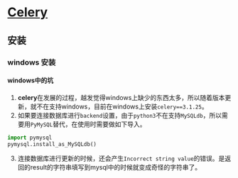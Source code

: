 # [Celery](http://docs.celeryproject.org/en/latest/index.html)



## 安装

### windows 安装


#### windows中的坑

1. **celery**在发展的过程，越发觉得windows上缺少的东西太多，所以随着版本更新，就不在支持windows，目前在windows上安装`celery==3.1.25`。
2. 如果要连接数据库进行`backend`设置，由于`python3`不在支持`MySQLdb`，所以需要用`PyMySQL`替代，在使用时需要做如下导入。

```python
import pymysql
pymysql.install_as_MySQLdb()
```
3. 连接数据库进行更新的时候，还会产生`Incorrect string value`的错误。是返回的result的字符串填写到mysql中的时候就变成奇怪的字符串了。